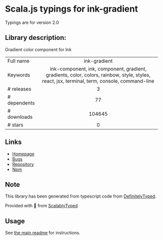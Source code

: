 
# Scala.js typings for ink-gradient

Typings are for version 2.0

## Library description:
Gradient color component for Ink

|                    |                 |
| ------------------ | :-------------: |
| Full name          | ink-gradient |
| Keywords           | ink-component, ink, component, gradient, gradients, color, colors, rainbow, style, styles, react, jsx, terminal, term, console, command-line |
| # releases         | 3 |
| # dependents       | 77 |
| # downloads        | 104645 |
| # stars            | 0 |

## Links
- [Homepage](https://github.com/sindresorhus/ink-gradient#readme)
- [Bugs](https://github.com/sindresorhus/ink-gradient/issues)
- [Repository](https://github.com/sindresorhus/ink-gradient)
- [Npm](https://www.npmjs.com/package/ink-gradient)
    


## Note
This library has been generated from typescript code from [DefinitelyTyped](https://definitelytyped.org).

Provided with :purple_heart: from [ScalablyTyped](https://github.com/oyvindberg/ScalablyTyped)

## Usage
See [the main readme](../../readme.md) for instructions.


